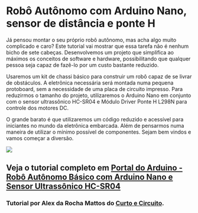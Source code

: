 # Robô Autônomo com Arduino Nano, sensor de distância e ponte H

Já pensou montar o seu próprio robô autônomo, mas acha algo muito complicado e caro? Este tutorial vai mostrar que essa tarefa não 
é nenhum bicho de sete cabeças. Desenvolvemos um projeto que simplifica ao máximos os conceitos de software e hardware, 
possibilitando que qualquer pessoa seja capaz de fazê-lo por um custo bastante reduzido.

Usaremos um kit de chassi básico para construir um robô capaz de se livrar de obstáculos. 
A eletrônica necessária será montada numa pequena protoboard, sem a necessidade de uma placa de circuito impresso. 
Para reduzirmos o tamanho do projeto, utilizaremos o Arduino Nano em conjunto com o sensor ultrassônico HC-SR04 e 
Módulo Driver Ponte H L298N para controle dos motores DC. 

O grande barato é que utilizaremos um código reduzido e acessível para iniciantes no mundo da eletrônica embarcada. 
Além de pensarmos numa maneira de utilizar o mínimo possível de componentes. Sejam bem vindos e vamos começar a diversão. 

<img src="[http://portaldoarduino.com.br/wp-content/uploads/2019/03/montagem-final-1024x576.jpg](https://blog.arduinoomega.com/wp-content/uploads/2019/03/montagem-final.jpg)" />

## Veja o tutorial completo em <a href="http://portaldoarduino.com.br/robo-autonomo-basico-com-sensor-ultrassonico-hc-sr04/" target="_blank"> Portal do Arduino - Robô Autônomo Básico com Arduino Nano e Sensor Ultrassônico HC-SR04</a>

### Tutorial por Alex da Rocha Mattos do <a href="https://www.instagram.com/curtoecircuito/"> Curto e Circuito</a>.

